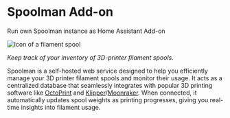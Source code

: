 # Spoolman Add-on

Run own Spoolman instance as Home Assistant Add-on

<img alt="Icon of a filament spool" src="https://github.com/Donkie/Spoolman/assets/2332094/3c120b3a-1422-42f6-a16b-8d5a07c33000">

_Keep track of your inventory of 3D-printer filament spools._

Spoolman is a self-hosted web service designed to help you efficiently manage your 3D printer filament spools and monitor their usage. It acts as a centralized database that seamlessly integrates with popular 3D printing software like [OctoPrint](https://octoprint.org/) and [Klipper](https://www.klipper3d.org/)/[Moonraker](https://moonraker.readthedocs.io/en/latest/). When connected, it automatically updates spool weights as printing progresses, giving you real-time insights into filament usage.
